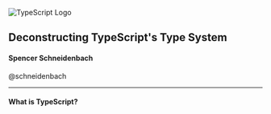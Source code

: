 ![TypeScript Logo](https://cloud.githubusercontent.com/assets/3449303/18765110/8c5c603e-8114-11e6-9166-554b0face27b.png)

## Deconstructing TypeScript's Type System

#### Spencer Schneidenbach

@schneidenbach

---

#### What is TypeScript?

